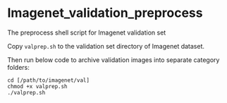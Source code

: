 # Imagenet_validation_preprocess
The preprocess shell script for Imagenet validation set

Copy ```valprep.sh``` to the validation set directory of Imagenet dataset.

Then run below code to archive validation images into separate category folders:
```
cd [/path/to/imagenet/val]
chmod +x valprep.sh
./valprep.sh
```
